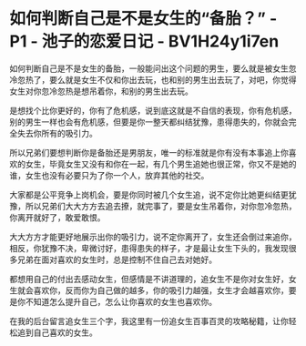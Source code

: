 # 如何判断自己是不是女生的“备胎？” - P1 - 池子的恋爱日记 - BV1H24y1i7en

如何判断自己是不是女生的备胎，一般能问出这个问题的男生，要么就是被女生忽冷忽热了，要么就是女生不仅和你出去玩，也和别的男生出去玩了，对吧，你觉得女生对你忽冷忽热是想吊着你，和别的男生出去玩。

是想找个比你更好的，你有了危机感，说到底这就是不自信的表现，你有危机感，别的男生一样也会有危机感，但要是你一整天都纠结犹豫，患得患失的，你就会完全失去你所有的吸引力。

所以兄弟们要想判断你是备胎还是男朋友，唯一的标准就是你有没有本事追上你喜欢的女生，毕竟女生又没有和你在一起，有几个男生追她也很正常，你又不是她的谁，女生也没有必要只为了你一个人，放弃其他的社交。

大家都是公平竞争上岗机会，要是你同时被几个女生追，说不定你比她更纠结更犹豫，所以兄弟们大大方方去追去撩，就完事了，要是女生吊着你，对你忽冷忽热，你离开就好了，敢爱敢恨。

大大方方才能更好地展示出你的吸引力，说不定你离开了，女生还会倒过来追你，相反，你犹豫不决，卑微讨好，患得患失的样子，才是最让女生下头的，我发现很多兄弟在面对喜欢的女生时，总是控制不住自己去对她好。

都想用自己的付出去感动女生，但感情是不讲道理的，追女生不是你对女生好，女生就会喜欢你，反而你为自己做的越多，你的吸引力越强，女生才会越喜欢你，要是你不知道怎么提升自己，怎么让你喜欢的女生也喜欢你。

在我的后台留言追女生三个字，我这里有一份追女生百事百灵的攻略秘籍，让你轻松追到自己喜欢的女生。